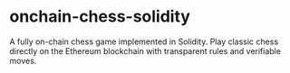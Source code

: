 # onchain-chess-solidity
A fully on-chain chess game implemented in Solidity. Play classic chess directly on the Ethereum blockchain with transparent rules and verifiable moves.
